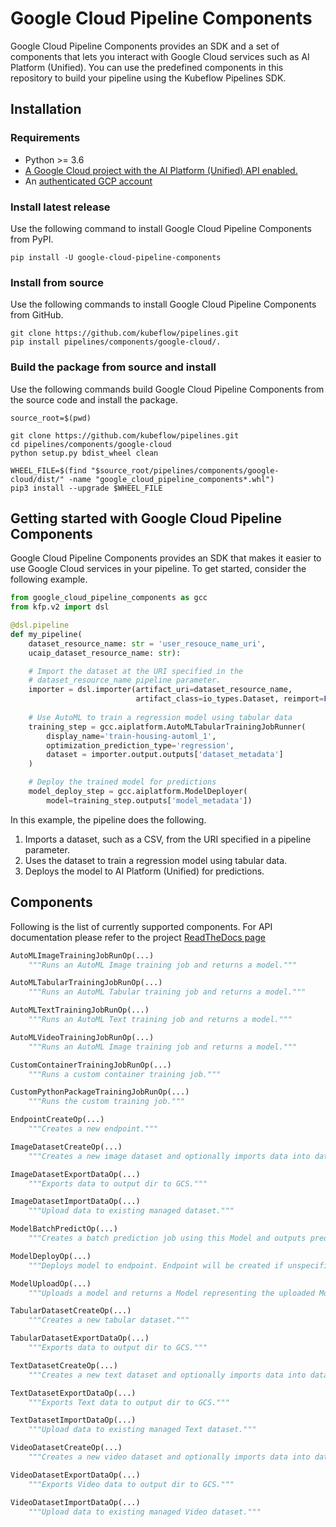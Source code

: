 # Google Cloud Pipeline Components

Google Cloud Pipeline Components provides an SDK and a set of components that lets
you interact with Google Cloud services such as AI Platform (Unified). You can use 
the predefined components in this repository to build your pipeline using the
Kubeflow Pipelines SDK.

## Installation

### Requirements

-   Python >= 3.6
-   [A Google Cloud project with the AI Platform (Unified) API enabled.](https://cloud.google.com/ai-platform-unified/docs/start/cloud-environment)
-   An
    [authenticated GCP account](https://cloud.google.com/ai-platform/docs/getting-started-keras#authenticate_your_gcp_account)


### Install latest release

Use the following command to install Google Cloud Pipeline Components from PyPI.

```shell
pip install -U google-cloud-pipeline-components
```

### Install from source

Use the following commands to install Google Cloud Pipeline Components from GitHub.

```shell
git clone https://github.com/kubeflow/pipelines.git
pip install pipelines/components/google-cloud/.
```

### Build the package from source and install

Use the following commands build Google Cloud Pipeline Components from the source code and install the package.

```shell
source_root=$(pwd)

git clone https://github.com/kubeflow/pipelines.git
cd pipelines/components/google-cloud
python setup.py bdist_wheel clean

WHEEL_FILE=$(find "$source_root/pipelines/components/google-cloud/dist/" -name "google_cloud_pipeline_components*.whl")
pip3 install --upgrade $WHEEL_FILE
```

## Getting started with Google Cloud Pipeline Components

Google Cloud Pipeline Components provides an SDK that makes it easier to use
Google Cloud services in your pipeline. To get started, consider the following example.

```python
from google_cloud_pipeline_components as gcc
from kfp.v2 import dsl

@dsl.pipeline
def my_pipeline(
    dataset_resource_name: str = 'user_resouce_name_uri',
    ucaip_dataset_resource_name: str):

    # Import the dataset at the URI specified in the
    # dataset_resource_name pipeline parameter.
    importer = dsl.importer(artifact_uri=dataset_resource_name,
                            artifact_class=io_types.Dataset, reimport=False)
    
    # Use AutoML to train a regression model using tabular data
    training_step = gcc.aiplatform.AutoMLTabularTrainingJobRunner(
        display_name='train-housing-automl_1',
        optimization_prediction_type='regression',
        dataset = importer.output.outputs['dataset_metadata']
    )

    # Deploy the trained model for predictions
    model_deploy_step = gcc.aiplatform.ModelDeployer(
        model=training_step.outputs['model_metadata'])

```

In this example, the pipeline does the following.

1.  Imports a dataset, such as a CSV, from the URI specified in a
    pipeline parameter.
1.  Uses the dataset to train a regression model using tabular data.
1.  Deploys the model to AI Platform (Unified) for predictions.

## Components 
Following is the list of currently supported components. 
For API documentation please refer to the project [ReadTheDocs page](https://google-cloud-pipeline-components.readthedocs.io/en/latest/google_cloud_pipeline_components.aiplatform.html#module-google_cloud_pipeline_components.aiplatform)

```python
AutoMLImageTrainingJobRunOp(...)
    """Runs an AutoML Image training job and returns a model."""

AutoMLTabularTrainingJobRunOp(...)
    """Runs an AutoML Tabular training job and returns a model."""

AutoMLTextTrainingJobRunOp(...)
    """Runs an AutoML Text training job and returns a model."""

AutoMLVideoTrainingJobRunOp(...)
    """Runs an AutoML Image training job and returns a model."""

CustomContainerTrainingJobRunOp(...)
    """Runs a custom container training job."""

CustomPythonPackageTrainingJobRunOp(...)
    """Runs the custom training job."""

EndpointCreateOp(...)
    """Creates a new endpoint."""

ImageDatasetCreateOp(...)
    """Creates a new image dataset and optionally imports data into dataset when"""

ImageDatasetExportDataOp(...)
    """Exports data to output dir to GCS."""

ImageDatasetImportDataOp(...)
    """Upload data to existing managed dataset."""

ModelBatchPredictOp(...)
    """Creates a batch prediction job using this Model and outputs prediction"""

ModelDeployOp(...)
    """Deploys model to endpoint. Endpoint will be created if unspecified."""

ModelUploadOp(...)
    """Uploads a model and returns a Model representing the uploaded Model resource."""

TabularDatasetCreateOp(...)
    """Creates a new tabular dataset."""

TabularDatasetExportDataOp(...)
    """Exports data to output dir to GCS."""

TextDatasetCreateOp(...)
    """Creates a new text dataset and optionally imports data into dataset when"""

TextDatasetExportDataOp(...)
    """Exports Text data to output dir to GCS."""

TextDatasetImportDataOp(...)
    """Upload data to existing managed Text dataset."""

VideoDatasetCreateOp(...)
    """Creates a new video dataset and optionally imports data into dataset when"""

VideoDatasetExportDataOp(...)
    """Exports Video data to output dir to GCS."""

VideoDatasetImportDataOp(...)
    """Upload data to existing managed Video dataset."""
```
